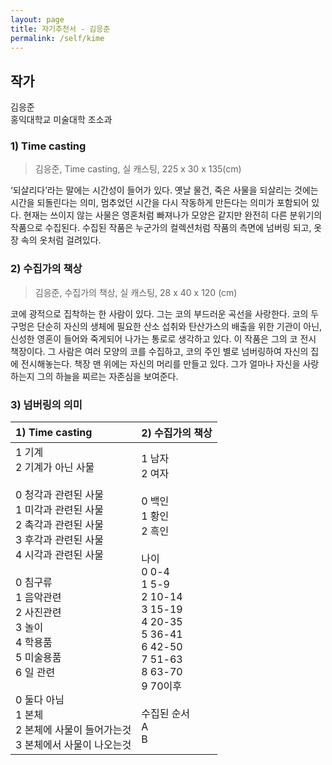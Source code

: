 ```yaml
---
layout: page
title: 자기추천서 - 김응준
permalink: /self/kime
---
```



## 작가
김응준     
홍익대학교 미술대학 조소과  

### 1)	Time casting  
> 김응준, Time casting, 실 캐스팅, 225 x 30 x 135(cm)   

‘되살리다’라는 말에는 시간성이 들어가 있다. 옛날 물건, 죽은 사물을 되살리는 것에는 시간을 되돌린다는 의미, 멈추었던 시간을 다시 작동하게 만든다는 의미가 포함되어 있다. 현재는 쓰이지 않는 사물은 영혼처럼 빠져나가 모양은 같지만 완전히 다른 분위기의 작품으로 수집된다. 수집된 작품은 누군가의 컬렉션처럼 작품의 측면에 넘버링 되고, 옷장 속의 옷처럼 걸려있다.  

### 2)	수집가의 책상  
> 김응준, 수집가의 책상, 실 캐스팅, 28 x 40 x 120 (cm)   

코에 광적으로 집착하는 한 사람이 있다. 그는 코의 부드러운 곡선을 사랑한다. 코의 두 구멍은 단순히 자신의 생체에 필요한 산소 섭취와 탄산가스의 배출을 위한 기관이 아닌, 신성한 영혼이 들어와 죽게되어 나가는 통로로 생각하고 있다. 이 작품은 그의 코 전시 책장이다. 그 사람은 여러 모양의 코를 수집하고, 코의 주인 별로 넘버링하여 자신의 집에 전시해놓는다. 책장 맨 위에는 자신의 머리를 만들고 있다. 그가 얼마나 자신을 사랑하는지 그의 하늘을 찌르는 자존심을 보여준다.  

### 3)	넘버링의 의미  
| 1) Time casting | 2) 수집가의 책상 |  
| :--- | :--- |  
| 1 기계<br />2 기계가 아닌 사물<br /><br />0 청각과 관련된 사물<br />1 미각과 관련된 사물<br />2 촉각과 관련된 사물<br />3 후각과 관련된 사물<br />4 시각과 관련된 사물<br /><br />0 침구류<br />1 음악관련<br />2 사진관련<br />3 놀이<br />4 학용품<br />5 미술용품<br />6 일 관련<br /><br />0 둘다 아님<br />1 본체<br />2 본체에 사물이 들어가는것<br />3 본체에서 사물이 나오는것 | 1 남자<br />2 여자<br /><br />0 백인<br />1 황인<br />2 흑인<br /><br />나이<br />0 0-4<br />1 5-9<br />2 10-14<br />3 15-19<br />4 20-35<br />5 36-41<br />6 42-50<br />7 51-63<br />8 63-70<br />9 70이후<br /><br />수집된 순서<br />A<br />B |  

